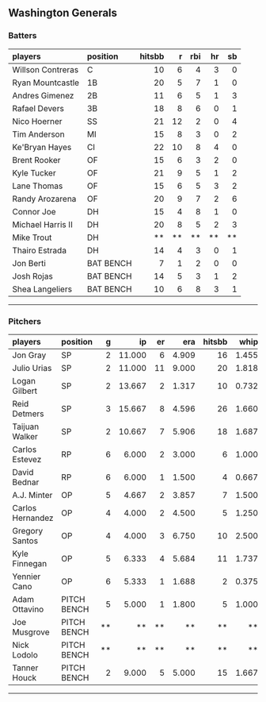## Washington Generals

### Batters

 
|players           |position  | hitsbb|  r| rbi| hr| sb| 
|:-----------------|:---------|------:|--:|---:|--:|--:| 
|Willson Contreras |C         |     10|  6|   4|  3|  0| 
|Ryan Mountcastle  |1B        |     20|  5|   7|  1|  0| 
|Andres Gimenez    |2B        |     11|  6|   5|  1|  3| 
|Rafael Devers     |3B        |     18|  8|   6|  0|  1| 
|Nico Hoerner      |SS        |     21| 12|   2|  0|  4| 
|Tim Anderson      |MI        |     15|  8|   3|  0|  2| 
|Ke'Bryan Hayes    |CI        |     22| 10|   8|  4|  0| 
|Brent Rooker      |OF        |     15|  6|   3|  2|  0| 
|Kyle Tucker       |OF        |     21|  9|   5|  1|  2| 
|Lane Thomas       |OF        |     15|  6|   5|  3|  2| 
|Randy Arozarena   |OF        |     20|  9|   7|  2|  6| 
|Connor Joe        |DH        |     15|  4|   8|  1|  0| 
|Michael Harris II |DH        |     20|  8|   5|  2|  3| 
|Mike Trout        |DH        |     **| **|  **| **| **| 
|Thairo Estrada    |DH        |     14|  4|   3|  0|  1| 
|Jon Berti         |BAT BENCH |      7|  1|   2|  0|  0| 
|Josh Rojas        |BAT BENCH |     14|  5|   3|  1|  2| 
|Shea Langeliers   |BAT BENCH |     10|  6|   8|  3|  1| 


* * *

### Pitchers

 
|players          |position    |  g|     ip| er|   era| hitsbb|  whip| so|  w| sv| 
|:----------------|:-----------|--:|------:|--:|-----:|------:|-----:|--:|--:|--:| 
|Jon Gray         |SP          |  2| 11.000|  6| 4.909|     16| 1.455| 17|  0|  0| 
|Julio Urias      |SP          |  2| 11.000| 11| 9.000|     20| 1.818| 13|  0|  0| 
|Logan Gilbert    |SP          |  2| 13.667|  2| 1.317|     10| 0.732| 16|  1|  0| 
|Reid Detmers     |SP          |  3| 15.667|  8| 4.596|     26| 1.660| 11|  0|  0| 
|Taijuan Walker   |SP          |  2| 10.667|  7| 5.906|     18| 1.687| 10|  2|  0| 
|Carlos Estevez   |RP          |  6|  6.000|  2| 3.000|      6| 1.000|  7|  0|  3| 
|David Bednar     |RP          |  6|  6.000|  1| 1.500|      4| 0.667|  3|  0|  5| 
|A.J. Minter      |OP          |  5|  4.667|  2| 3.857|      7| 1.500|  6|  0|  0| 
|Carlos Hernandez |OP          |  4|  4.000|  2| 4.500|      5| 1.250|  2|  0|  1| 
|Gregory Santos   |OP          |  4|  4.000|  3| 6.750|     10| 2.500|  5|  0|  0| 
|Kyle Finnegan    |OP          |  5|  6.333|  4| 5.684|     11| 1.737|  4|  0|  3| 
|Yennier Cano     |OP          |  6|  5.333|  1| 1.688|      2| 0.375|  1|  0|  2| 
|Adam Ottavino    |PITCH BENCH |  5|  5.000|  1| 1.800|      5| 1.000|  6|  1|  1| 
|Joe Musgrove     |PITCH BENCH | **|     **| **|    **|     **|    **| **| **| **| 
|Nick Lodolo      |PITCH BENCH | **|     **| **|    **|     **|    **| **| **| **| 
|Tanner Houck     |PITCH BENCH |  2|  9.000|  5| 5.000|     15| 1.667|  9|  1|  0| 


* * *


